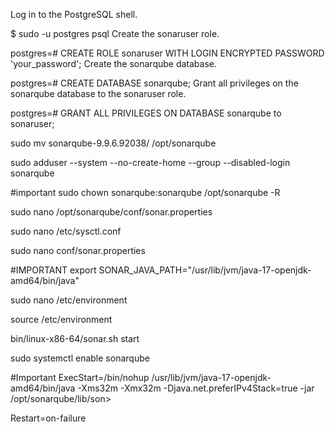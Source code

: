 
Log in to the PostgreSQL shell.

$ sudo -u postgres psql
Create the sonaruser role.

postgres=# CREATE ROLE sonaruser WITH LOGIN ENCRYPTED PASSWORD 'your_password';
Create the sonarqube database.

postgres=# CREATE DATABASE sonarqube;
Grant all privileges on the sonarqube database to the sonaruser role.

postgres=# GRANT ALL PRIVILEGES ON DATABASE sonarqube to sonaruser;

sudo mv sonarqube-9.9.6.92038/ /opt/sonarqube

sudo adduser --system --no-create-home --group --disabled-login sonarqube

#important
sudo chown sonarqube:sonarqube /opt/sonarqube -R

sudo nano /opt/sonarqube/conf/sonar.properties

sudo nano /etc/sysctl.conf

sudo nano conf/sonar.properties

#IMPORTANT
export SONAR_JAVA_PATH="/usr/lib/jvm/java-17-openjdk-amd64/bin/java"

sudo nano /etc/environment

source /etc/environment

bin/linux-x86-64/sonar.sh start

sudo systemctl enable sonarqube

#Important
ExecStart=/bin/nohup /usr/lib/jvm/java-17-openjdk-amd64/bin/java -Xms32m -Xmx32m -Djava.net.preferIPv4Stack=true -jar /opt/sonarqube/lib/son>

Restart=on-failure
